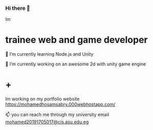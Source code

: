 ### Hi there 👋

<!--
**sabry2020/sabry2020** is a ✨ _special_ ✨ repository because its `README.md` (this file) appears on your GitHub profile.

Here are some ideas to get you started:

- 🔭 I’m currently working on ...
- 🌱 I’m currently learning ...
- 👯 I’m looking to collaborate on ...
- 🤔 I’m looking for help with ...
- 💬 Ask me about ...
- 📫 How to reach me: ...
- 😄 Pronouns: ...
- ⚡ Fun fact: ...
-->

Im <h1> trainee web and game developer</h1>


 🌱 I’m currently learning Node.js and Unity 
 
 🔭 I’m currently working on an awesome 2d with unity game engine <h1>+</h1> Im working on my portfolio website https://mohamedhosamsabry.000webhostapp.com/
 
📫 you can reach me through my university email  mohamed20191705017@cis.asu.edu.eg 
